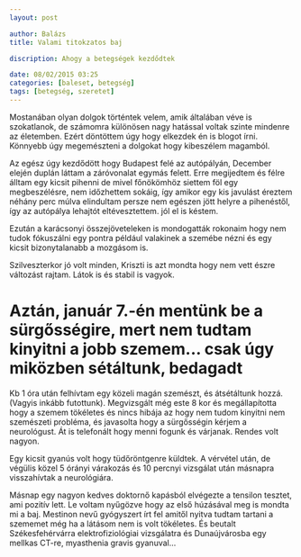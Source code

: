 ```yaml
---
layout: post

author: Balázs
title: Valami titokzatos baj

discription: Ahogy a betegségek kezdődtek

date: 08/02/2015 03:25
categories: [baleset, betegség]
tags: [betegség, szeretet]
---
```

Mostanában olyan dolgok történtek velem, amik általában véve is szokatlanok, de számomra különösen nagy hatással voltak szinte mindenre az életemben. Ezért döntöttem úgy hogy elkezdek én is blogot írni. Könnyebb úgy megemészteni a dolgokat hogy kibeszélem magamból.

Az egész úgy kezdődött hogy Budapest felé az autópályán, December elején duplán láttam a záróvonalat egymás felett. Erre megijedtem és félre álltam egy kicsit pihenni de mivel főnökömhöz siettem föl egy megbeszélésre, nem időzhettem sokáig, így amikor egy kis javulást éreztem néhány perc múlva elindultam persze nem egészen jött helyre a pihenéstől, így az autópálya lehajtót eltévesztettem. jól el is késtem.

Ezután a karácsonyi összejöveteleken is mondogatták rokonaim hogy nem tudok fókuszálni egy pontra például valakinek a szemébe nézni és egy kicsit bizonytalanabb a mozgásom is.

Szilveszterkor jó volt minden, Kriszti is azt mondta hogy nem vett észre változást rajtam. Látok is és stabil is vagyok.

# Aztán, január 7.-én mentünk be a sürgősségire, mert nem tudtam kinyitni a jobb szemem... csak úgy miközben sétáltunk, bedagadt

Kb 1 óra után felhívtam  egy közeli magán szemészt, és átsétáltunk hozzá. (Vagyis inkább futottunk).
Megvizsgált még este 8 kor és megállapította hogy a szemem tökéletes és nincs hibája az hogy nem tudom kinyitni nem szemészeti probléma, és javasolta hogy a sürgősségin kérjem a neurológust. Át is telefonált hogy menni fogunk és várjanak. Rendes volt nagyon.

Egy kicsit gyanús volt hogy tüdőröntgenre küldtek. A vérvétel után, de végülis közel 5 órányi várakozás és 10 percnyi vizsgálat után másnapra visszahívtak a neurológiára.

Másnap egy nagyon kedves doktornő kapásból elvégezte a tensilon tesztet, ami pozitív lett. Le voltam nyűgözve hogy az első húzásával meg is mondta mi a baj. Mestinon nevű gyógyszert írt fel amitől nyitva tudtam tartani a szememet még ha a látásom nem is volt tökéletes. És beutalt Székesfehérvárra elektrofiziológiai vizsgálatra és Dunaújvárosba egy mellkas CT-re, myasthenia gravis gyanuval...